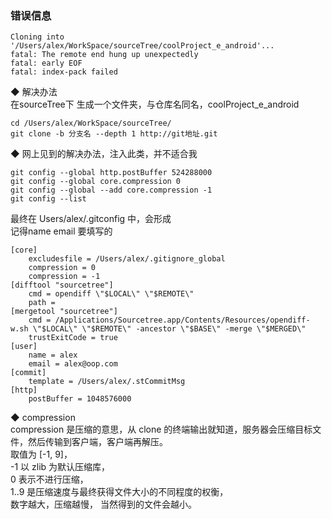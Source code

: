 ### 错误信息  
```
Cloning into '/Users/alex/WorkSpace/sourceTree/coolProject_e_android'...
fatal: The remote end hung up unexpectedly
fatal: early EOF
fatal: index-pack failed
```

◆ 解决办法  
在sourceTree下 生成一个文件夹，与仓库名同名，coolProject_e_android  
```
cd /Users/alex/WorkSpace/sourceTree/  
git clone -b 分支名 --depth 1 http://git地址.git
```

◆ 网上见到的解决办法，注入此类，并不适合我  
```
git config --global http.postBuffer 524288000  
git config --global core.compression 0
git config --global --add core.compression -1
git config --list  
```
最终在 Users/alex/.gitconfig 中，会形成  
记得name email  要填写的  
```
[core]
	excludesfile = /Users/alex/.gitignore_global
	compression = 0
	compression = -1
[difftool "sourcetree"]
	cmd = opendiff \"$LOCAL\" \"$REMOTE\"
	path = 
[mergetool "sourcetree"]
	cmd = /Applications/Sourcetree.app/Contents/Resources/opendiff-w.sh \"$LOCAL\" \"$REMOTE\" -ancestor \"$BASE\" -merge \"$MERGED\"
	trustExitCode = true
[user]
	name = alex
	email = alex@oop.com
[commit]
	template = /Users/alex/.stCommitMsg
[http]
	postBuffer = 1048576000
```

◆ compression  
compression 是压缩的意思，从 clone 的终端输出就知道，服务器会压缩目标文件，然后传输到客户端，客户端再解压。    
取值为 [-1, 9]，  
-1 以 zlib 为默认压缩库，  
0 表示不进行压缩，  
1..9 是压缩速度与最终获得文件大小的不同程度的权衡，  
数字越大，压缩越慢，  当然得到的文件会越小。  

